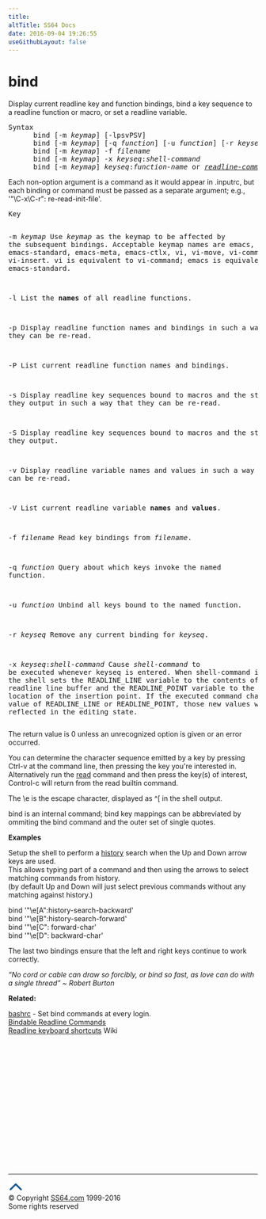 ```yaml
---
title:
altTitle: SS64 Docs
date: 2016-09-04 19:26:55
useGithubLayout: false
---
```

<!-- #BeginLibraryItem "/Library/head_osx.lbi" --><!-- #EndLibraryItem -->
<h1>bind</h1> 
<p>Display current readline key and function bindings, bind a key sequence to a readline function or macro, or set a readline variable. </p>
<pre>Syntax
      bind [-m <i>keymap</i>] [-lpsvPSV] 
      bind [-m <i>keymap</i>] [-q <i>function</i>] [-u <i>function</i>] [-r <i>keyseq</i>] 
      bind [-m <i>keymap</i>] -f <i>filename</i> 
      bind [-m <i>keymap</i>] -x <i>keyseq</i>:<i>shell-command</i> 
      bind [-m <i>keymap</i>] <i>keyseq</i>:<i>function-name</i> or <i><a href="https://www.gnu.org/software/bash/manual/html_node/Bindable-Readline-Commands.html">readline-command</a></i>
</pre>
<p> Each non-option argument is a command as it would appear in <span class="code">.inputrc</span>, but each binding or command must be passed as a separate argument; e.g., <span class="code">'"\C-x\C-r": re-read-init-file'</span>. <br>
</p>
<pre>Key

   -m <i>keymap</i>    Use <i>keymap</i> as the keymap to be affected by the subsequent bindings.
                Acceptable keymap names are emacs, emacs-standard, emacs-meta, emacs-ctlx, vi,
                vi-move, vi-command, and vi-insert. vi is equivalent to vi-command;
                emacs is equivalent to emacs-standard.

   -l           List the <b>names</b> of all readline functions.

   -p           Display readline function names and bindings in such a way that they can be re-read.

   -P           List current readline function names and bindings.

   -s           Display readline key sequences bound to macros and the strings they output in such a way that
                they can be re-read.

   -S           Display readline key sequences bound to macros and the strings they output.

   -v           Display readline variable names and values in such a way that they can be re-read.

   -V           List current readline variable <b>names</b> and <b>values</b>.

   -f <i>filename</i>  Read key bindings from <i>filename</i>.

   -q <i>function</i>  Query about which keys invoke the named function.

   -u <i>function</i>  Unbind all keys bound to the named function.

   -r <i>keyseq</i>    Remove any current binding for <i>keyseq</i>.

   -x <i>keyseq</i>:<i>shell-command</i>   Cause <i>shell-command</i> to be executed whenever keyseq is entered.
                When shell-command is executed, the shell sets the READLINE_LINE variable to the
                contents of the readline line buffer and the READLINE_POINT variable to the current
                location of the insertion point. If the executed command changes the value of
                READLINE_LINE or READLINE_POINT, those new values will be reflected in the editing state.</pre>
<p> The return value is 0 unless an unrecognized option is given or an error occurred.</p>
<p>You can determine the character sequence emitted by a key by pressing <span class="code">Ctrl-v</span> at the command line, then pressing the key you're interested in. Alternatively run the <a href="read.html">read</a> command and then press the key(s) of interest, Control-c will return from the read builtin command.</p>
<p>The <span class="code">\e</span> is the escape character, displayed as <span class="code">^[</span> in the shell output. </p>
<p>bind is an internal command; bind key mappings can be abbreviated by ommiting the <span class="code">bind</span> command and the outer set of single quotes.</p>
<p><b>Examples</b></p>
<p>Setup the shell to perform a <a href="history.html">history</a> search when the Up and Down arrow keys are used. <br>
This allows typing part of a command and then using the arrows to select matching commands from history.<br>
(by default Up and Down will just select previous commands without any matching against history.)</p>
<p class="code">bind '"\e[A":history-search-backward' <br>
bind '"\e[B":history-search-forward'<br>
bind '"\e[C": forward-char'<br>
bind '"\e[D": backward-char'</p>
<p>The last two bindings ensure that the left and right keys continue to work correctly.</p>
<p class="quote"><i>“No cord or cable can draw so forcibly, or bind so fast, as love can do with a single thread” ~ Robert Burton</i></p>
<p><b>Related:</b></p>
<p><a href="syntax-bashrc.html">bashrc</a> - Set <span class="code">bind</span> commands at every login.<br>
<a href="https://www.gnu.org/software/bash/manual/html_node/Bindable-Readline-Commands.html">Bindable Readline Commands</a><br>
<a href="https://en.wikipedia.org/wiki/GNU_Readline">Readline keyboard shortcuts</a> Wiki</p>
<!-- #BeginLibraryItem "/Library/foot_osx.lbi" --><p>
<!-- OSX300 -->
<ins class="adsbygoogle" style="display:inline-block;width:300px;height:250px" data-ad-client="ca-pub-6140977852749469" data-ad-slot="1823340303"></ins>
<script>
(adsbygoogle = window.adsbygoogle || []).push({});
</script></p>
<hr>
<div id="bl" class="footer"><a href="bind.html#"><img src="../images/top.png" width="30" height="22" alt="Back to the Top"></a></div>
<div id="br" class="footer, tagline">© Copyright <a href="http://ss64.com/">SS64.com</a> 1999-2016<br>
Some rights reserved</div><!-- #EndLibraryItem -->
